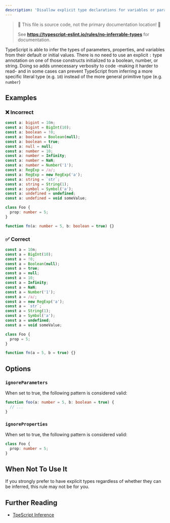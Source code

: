 ```yaml
---
description: 'Disallow explicit type declarations for variables or parameters initialized to a number, string, or boolean.'
---
```


> 🛑 This file is source code, not the primary documentation location! 🛑
>
> See **https://typescript-eslint.io/rules/no-inferrable-types** for documentation.

TypeScript is able to infer the types of parameters, properties, and variables from their default or initial values.
There is no need to use an explicit `:` type annotation on one of those constructs initialized to a boolean, number, or string.
Doing so adds unnecessary verbosity to code -making it harder to read- and in some cases can prevent TypeScript from inferring a more specific literal type (e.g. `10`) instead of the more general primitive type (e.g. `number`)

## Examples

<!--tabs-->

### ❌ Incorrect

```ts
const a: bigint = 10n;
const a: bigint = BigInt(10);
const a: boolean = !0;
const a: boolean = Boolean(null);
const a: boolean = true;
const a: null = null;
const a: number = 10;
const a: number = Infinity;
const a: number = NaN;
const a: number = Number('1');
const a: RegExp = /a/;
const a: RegExp = new RegExp('a');
const a: string = `str`;
const a: string = String(1);
const a: symbol = Symbol('a');
const a: undefined = undefined;
const a: undefined = void someValue;

class Foo {
  prop: number = 5;
}

function fn(a: number = 5, b: boolean = true) {}
```

### ✅ Correct

```ts
const a = 10n;
const a = BigInt(10);
const a = !0;
const a = Boolean(null);
const a = true;
const a = null;
const a = 10;
const a = Infinity;
const a = NaN;
const a = Number('1');
const a = /a/;
const a = new RegExp('a');
const a = `str`;
const a = String(1);
const a = Symbol('a');
const a = undefined;
const a = void someValue;

class Foo {
  prop = 5;
}

function fn(a = 5, b = true) {}
```

<!--/tabs-->

## Options

### `ignoreParameters`

When set to true, the following pattern is considered valid:

```ts
function foo(a: number = 5, b: boolean = true) {
  // ...
}
```

### `ignoreProperties`

When set to true, the following pattern is considered valid:

```ts
class Foo {
  prop: number = 5;
}
```

## When Not To Use It

If you strongly prefer to have explicit types regardless of whether they can be inferred, this rule may not be for you.

## Further Reading

- [TpeScript Inference](https://www.typescriptlang.org/docs/handbook/type-inference.html)
